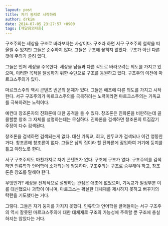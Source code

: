```yaml
---
layout: post
title: 자기 둥지로 시작하라
author: drkim
date: 2014-07-05 23:27:57 +0900
tags: [깨달음의대화]
---
```

구조주의는 세상을 구조로 바라보자는 사상이다. 구조라 하면 서구 구조주의 철학을 떠올릴 수 있지만 그들은 순수하지 않다. 그들은 구조에 꽂히지 않았다. 구조가 아닌 다른 것에 주의가 쏠려 있다. 

  


그들은 먼저 세상을 주목한다. 세상을 남들과 다른 각도로 바라보려는 의도를 가지고 있으며, 이러한 목적을 달성하기 위한 수단으로 구조를 동원하고 있다. 구조주의 이전에 마르크스주의가 있다. 

  


마르크스주의 역시 콘텐츠 빈곤의 문제가 있다. 그들은 애초에 다른 의도를 가지고 시작한다. 서구 구조주의가 마르크스주의를 극복하려는 노력이라면 마르크스주의는 기독교를 극복하려는 노력이다. 

  


예컨대 창조론자의 진화론에 대한 공격을 들 수 있다. 창조론은 진화론을 비판하는데 골몰할뿐 창조 그 자체를 설명하는데는 무심하다. 진화론을 검색하면 창조론의 트집잡기 주장이 다수 검색된다. 

  


창조론을 검색하면 검색되는게 없다. 대신 기독교, 회교, 힌두교가 검색되나 이건 엉뚱한 거다. 창조론에 창조론이 없다. 그들은 남의 집이라 할 진화론에 잠입하여 거기에 둥지를 틀고 야당노릇 한다. 

  


서구 구조주의도 마찬가지로 자기 콘텐츠가 없다. 구조에 구조가 없다. 구조주의를 검색하면 인류학과 언어학이 소개되는데 엉뚱하다. 구조주의는 구조로 승부해야 하고, 창조론은 창조를 말해야 한다. 

  


무엇인가? 세상을 전체적으로 설명하는 관점은 애초에 없었으며, 기독교가 일정부분 이를 대신했으나 과학이 아니며, 마르크스는 확실한 대체재를 제시하지 못하고 뻐꾸기의 탁란을 기도했다는 거다. 

  


그렇다. 그들은 자기 둥지를 가지지 못했다. 인류학과 언어학을 끌어들이는 서구 구조주의 역시 잘못된 마르크스주의에 대한 대체재로 구조의 가능성에 주목할 뿐 구조에 충실하지는 않았다는 거다.